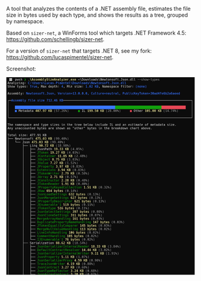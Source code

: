 A tool that analyzes the contents of a .NET assembly file, estimates the file size in bytes used by each type, and shows the results as a tree, grouped by namespace.

Based on  `sizer-net`, a WinForms tool which targets .NET Framework 4.5: https://github.com/schellingb/sizer-net.

For a version of `sizer-net` that targets .NET 8, see my fork: https://github.com/lucaspimentel/sizer-net.

Screenshot:

![Screenshot](screenshot.png)